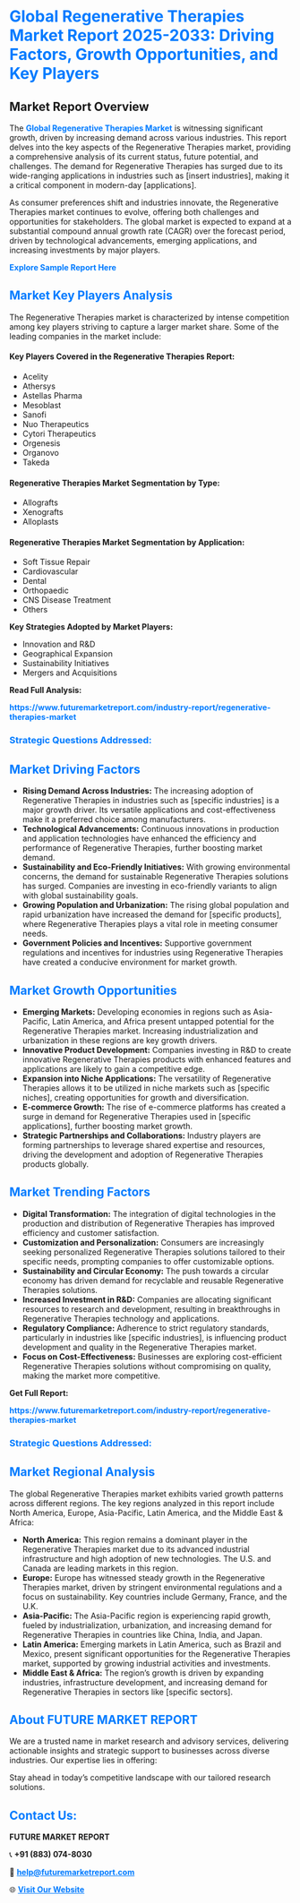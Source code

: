 <h1 style="color: #007BFF;">Global Regenerative Therapies Market Report 2025-2033: Driving Factors, Growth Opportunities, and Key Players</h1>

<section id="overview">
<h2>Market Report Overview</h2>
<p>The <a href="https://www.futuremarketreport.com/industry-report/regenerative-therapies-market" style="color: #007BFF; text-decoration: none;"><strong>Global Regenerative Therapies Market</strong></a> is witnessing significant growth, driven by increasing demand across various industries. This report delves into the key aspects of the Regenerative Therapies market, providing a comprehensive analysis of its current status, future potential, and challenges. The demand for Regenerative Therapies has surged due to its wide-ranging applications in industries such as [insert industries], making it a critical component in modern-day [applications].</p>
<p>As consumer preferences shift and industries innovate, the Regenerative Therapies market continues to evolve, offering both challenges and opportunities for stakeholders. The global market is expected to expand at a substantial compound annual growth rate (CAGR) over the forecast period, driven by technological advancements, emerging applications, and increasing investments by major players.</p>
</section>

<section id="overview">
<p><a href="https://www.futuremarketreport.com/request-sample/reportId=77272" style="color: #007BFF; text-decoration: none;"><strong>Explore Sample Report Here</strong></a></p>
</section>

<section id="key-players">
<h2 style="color: #007BFF;">Market Key Players Analysis</h2>
<p>The Regenerative Therapies market is characterized by intense competition among key players striving to capture a larger market share. Some of the leading companies in the market include:</p>
<h4>Key Players Covered in the Regenerative Therapies Report:</h4>
<ul><li>Acelity</li><li>Athersys</li><li>Astellas Pharma</li><li>Mesoblast</li><li>Sanofi</li><li>Nuo Therapeutics</li><li>Cytori Therapeutics</li><li>Orgenesis</li><li>Organovo</li><li>Takeda</li></ul>
<h4>Regenerative Therapies Market Segmentation by Type:</h4>
<ul><li>Allografts</li><li>Xenografts</li><li>Alloplasts</li></ul>

<h4>Regenerative Therapies Market Segmentation by Application:</h4>
<ul><li>Soft Tissue Repair</li><li>Cardiovascular</li><li>Dental</li><li>Orthopaedic</li><li>CNS Disease Treatment</li><li>Others</li></ul>
<p><strong>Key Strategies Adopted by Market Players:</strong></p>
<ul>
<li>Innovation and R&D</li>
<li>Geographical Expansion</li>
<li>Sustainability Initiatives</li>
<li>Mergers and Acquisitions</li>
</ul>
</section>

<section>
<p><strong>Read Full Analysis: </strong></p><a href="https://www.futuremarketreport.com/industry-report/regenerative-therapies-market" style="color: #007BFF; text-decoration: none;"><strong>https://www.futuremarketreport.com/industry-report/regenerative-therapies-market</strong></a>
<h3 style="color: #007BFF;">Strategic Questions Addressed:</h3>
</section>

<section id="driving-factors">
<h2 style="color: #007BFF;">Market Driving Factors</h2>
<ul>
<li><strong>Rising Demand Across Industries:</strong> The increasing adoption of Regenerative Therapies in industries such as [specific industries] is a major growth driver. Its versatile applications and cost-effectiveness make it a preferred choice among manufacturers.</li>
<li><strong>Technological Advancements:</strong> Continuous innovations in production and application technologies have enhanced the efficiency and performance of Regenerative Therapies, further boosting market demand.</li>
<li><strong>Sustainability and Eco-Friendly Initiatives:</strong> With growing environmental concerns, the demand for sustainable Regenerative Therapies solutions has surged. Companies are investing in eco-friendly variants to align with global sustainability goals.</li>
<li><strong>Growing Population and Urbanization:</strong> The rising global population and rapid urbanization have increased the demand for [specific products], where Regenerative Therapies plays a vital role in meeting consumer needs.</li>
<li><strong>Government Policies and Incentives:</strong> Supportive government regulations and incentives for industries using Regenerative Therapies have created a conducive environment for market growth.</li>
</ul>
</section>

<section id="growth-opportunities">
<h2 style="color: #007BFF;">Market Growth Opportunities</h2>
<ul>
<li><strong>Emerging Markets:</strong> Developing economies in regions such as Asia-Pacific, Latin America, and Africa present untapped potential for the Regenerative Therapies market. Increasing industrialization and urbanization in these regions are key growth drivers.</li>
<li><strong>Innovative Product Development:</strong> Companies investing in R&D to create innovative Regenerative Therapies products with enhanced features and applications are likely to gain a competitive edge.</li>
<li><strong>Expansion into Niche Applications:</strong> The versatility of Regenerative Therapies allows it to be utilized in niche markets such as [specific niches], creating opportunities for growth and diversification.</li>
<li><strong>E-commerce Growth:</strong> The rise of e-commerce platforms has created a surge in demand for Regenerative Therapies used in [specific applications], further boosting market growth.</li>
<li><strong>Strategic Partnerships and Collaborations:</strong> Industry players are forming partnerships to leverage shared expertise and resources, driving the development and adoption of Regenerative Therapies products globally.</li>
</ul>
</section>

<section id="trending-factors">
<h2 style="color: #007BFF;">Market Trending Factors</h2>
<ul>
<li><strong>Digital Transformation:</strong> The integration of digital technologies in the production and distribution of Regenerative Therapies has improved efficiency and customer satisfaction.</li>
<li><strong>Customization and Personalization:</strong> Consumers are increasingly seeking personalized Regenerative Therapies solutions tailored to their specific needs, prompting companies to offer customizable options.</li>
<li><strong>Sustainability and Circular Economy:</strong> The push towards a circular economy has driven demand for recyclable and reusable Regenerative Therapies solutions.</li>
<li><strong>Increased Investment in R&D:</strong> Companies are allocating significant resources to research and development, resulting in breakthroughs in Regenerative Therapies technology and applications.</li>
<li><strong>Regulatory Compliance:</strong> Adherence to strict regulatory standards, particularly in industries like [specific industries], is influencing product development and quality in the Regenerative Therapies market.</li>
<li><strong>Focus on Cost-Effectiveness:</strong> Businesses are exploring cost-efficient Regenerative Therapies solutions without compromising on quality, making the market more competitive.</li>
</ul>
</section>

<section>
<p><strong>Get Full Report: </strong></p><a href="https://www.futuremarketreport.com/industry-report/regenerative-therapies-market" style="color: #007BFF; text-decoration: none;"><strong>https://www.futuremarketreport.com/industry-report/regenerative-therapies-market</strong></a>
<h3 style="color: #007BFF;">Strategic Questions Addressed:</h3>
</section>


<section id="regional-analysis">
<h2 style="color: #007BFF;">Market Regional Analysis</h2>
<p>The global Regenerative Therapies market exhibits varied growth patterns across different regions. The key regions analyzed in this report include North America, Europe, Asia-Pacific, Latin America, and the Middle East & Africa:</p>
<ul>
<li><strong>North America:</strong> This region remains a dominant player in the Regenerative Therapies market due to its advanced industrial infrastructure and high adoption of new technologies. The U.S. and Canada are leading markets in this region.</li>
<li><strong>Europe:</strong> Europe has witnessed steady growth in the Regenerative Therapies market, driven by stringent environmental regulations and a focus on sustainability. Key countries include Germany, France, and the U.K.</li>
<li><strong>Asia-Pacific:</strong> The Asia-Pacific region is experiencing rapid growth, fueled by industrialization, urbanization, and increasing demand for Regenerative Therapies in countries like China, India, and Japan.</li>
<li><strong>Latin America:</strong> Emerging markets in Latin America, such as Brazil and Mexico, present significant opportunities for the Regenerative Therapies market, supported by growing industrial activities and investments.</li>
<li><strong>Middle East & Africa:</strong> The region’s growth is driven by expanding industries, infrastructure development, and increasing demand for Regenerative Therapies in sectors like [specific sectors].</li>
</ul>
</section>

<footer>
<h2 style="color: #007BFF;">About FUTURE MARKET REPORT</h2>
<p>We are a trusted name in market research and advisory services, delivering actionable insights and strategic support to businesses across diverse industries. Our expertise lies in offering:</p>

<p>Stay ahead in today’s competitive landscape with our tailored research solutions.</p>

<h2 style="color: #007BFF;">Contact Us:</h2>
<p><strong>FUTURE MARKET REPORT</strong></p>
<p>📞 <strong>+91 (883) 074-8030</strong></p>
<p>📧 <strong><a href="mailto:help@futuremarketreport.com" style="color: #007BFF;">help@futuremarketreport.com</a></strong></p>
<p>🌐 <strong><a href="https://www.futuremarketreport.com/" style="color: #007BFF;">Visit Our Website</a></strong></p>
</footer>